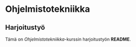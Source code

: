 # Ohjelmistotekniikka

## Harjoitustyö

Tämä on *Ohjelmistotekniikka*-kurssin harjoitustyön **README**.

